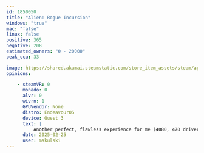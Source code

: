 ```yaml
---
id: 1850050
title: "Alien: Rogue Incursion"
windows: "true"
mac: "false"
linux: false
positive: 365
negative: 208
estimated_owners: "0 - 20000"
peak_ccu: 33

image: https://shared.akamai.steamstatic.com/store_item_assets/steam/apps/1850050/header.jpg?t=1734621044
opinions:

    - steamVR: 0
      monado: 0
      alvr: 0
      wivrn: 1
      GPUVendor: None
      distro: EndeavourOS
      device: Quest 3
      text: |
          Another perfect, flawless experience for me (4080, 470 drivers, KDE Plasma) - working out of the box. No meddling, no issues.
      date: 2025-02-25
      user: makulski
---
```

